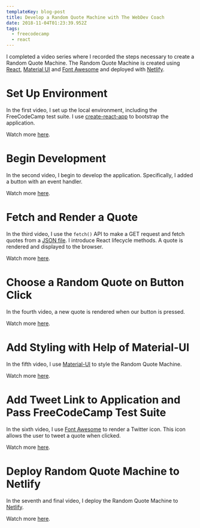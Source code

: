 ```yaml
---
templateKey: blog-post
title: Develop a Random Quote Machine with The WebDev Coach
date: 2018-11-04T01:23:39.952Z
tags:
  - freecodecamp
  - react
---
```

I completed a video series where I recorded the steps necessary to create a Random Quote Machine. The Random Quote Machine is created using [React](https://reactjs.org/), [Material UI](https://material-ui.com) and [Font Awesome](https://fontawesome.com) and deployed with [Netlify](http://netlify.com).

# Set Up Environment
In the first video, I set up the local environment, including the FreeCodeCamp test suite. I use [create-react-app](https://github.com/facebook/create-react-app) to bootstrap the application.

Watch more [here](https://www.youtube.com/watch?v=3QngsWA9IEE).
# Begin Development
In the second video, I begin to develop the application. Specifically, I added a button with an event handler.

Watch more [here](https://www.youtube.com/watch?v=XnoTmO06OYo).
# Fetch and Render a Quote
In the third video, I use the `fetch()` API to make a GET request and fetch quotes from a [JSON file](https://gist.githubusercontent.com/natebass/b0a548425a73bdf8ea5c618149fe1fce/raw/f4231cd5961f026264bb6bb3a6c41671b044f1f4/quotes.json). I introduce React lifecycle methods. A quote is rendered and displayed to the browser.

Watch more [here](https://www.youtube.com/watch?v=us51Jne67_I).
# Choose a Random Quote on Button Click
In the fourth video, a new quote is rendered when our button is pressed.

Watch more [here](https://www.youtube.com/watch?v=iZx7hqHb5MU).
# Add Styling with Help of Material-UI
In the fifth video, I use [Material-UI](https://material-ui.com) to style the Random Quote Machine.

Watch more [here](https://www.youtube.com/watch?v=zUefD1Ojr88).
# Add Tweet Link to Application and Pass FreeCodeCamp Test Suite
In the sixth video, I use [Font Awesome](https://fontawesome.com) to render a Twitter icon. This icon allows the user to tweet a quote when clicked.

Watch more [here](https://www.youtube.com/watch?v=lpba9vBqXl0).
# Deploy Random Quote Machine to Netlify
In the seventh and final video, I deploy the Random Quote Machine to [Netlify](https://www.netlify.com/).

Watch more [here](https://www.youtube.com/watch?v=Jvp8j6zrFHE).
